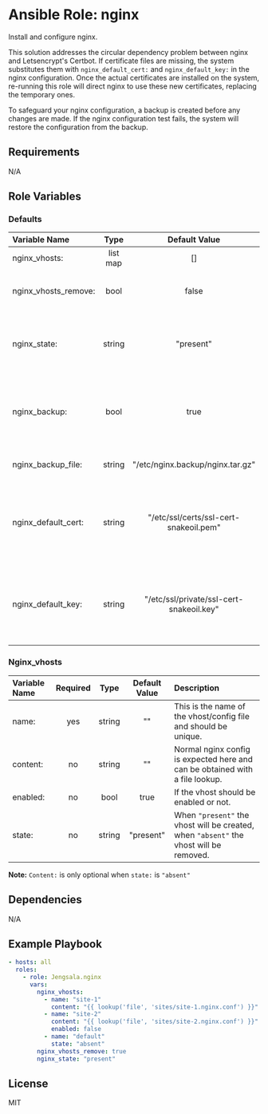 # Ansible Role: nginx

Install and configure nginx.

This solution addresses the circular dependency problem between nginx and Letsencrypt's Certbot. If certificate files are missing, the system substitutes them with `nginx_default_cert:` and `nginx_default_key:` in the nginx configuration. Once the actual certificates are installed on the system, re-running this role will direct nginx to use these new certificates, replacing the temporary ones.

To safeguard your nginx configuration, a backup is created before any changes are made. If the nginx configuration test fails, the system will restore the configuration from the backup.

## Requirements

N/A

## Role Variables

### Defaults

| **Variable Name**   | **Type**| **Default Value**                       | **Description**|
| :-------------------| :------:| :--------------------------------------:| :--------------|
| nginx_vhosts:       | list map| []                                      | List of vhosts, see:[Nginx_vhosts](#nginx_vhosts).|
| nginx_vhosts_remove:| bool    | false                                   | When `true` all vhosts that are not in `nginx_vhosts:` will be removed.|
| nginx_state:        | string  | "present"                               | When `"present"` nginx will be installed and configured, when `"absent"` nginx will be removed.|
| nginx_backup:       | bool    | true                                    | When `true` the nginx config will be backed up prior to modification and restored when a config error is detected.|
| nginx_backup_file:  | string  | "/etc/nginx.backup/nginx.tar.gz"        | Location of the nginx backup archive.|
| nginx_default_cert: | string  | "/etc/ssl/certs/ssl-cert-snakeoil.pem"  | The path to the default cert file. When `ssl_certificate` has a nonexistent file configured it will be substituted for this cert.|
| nginx_default_key:  | string  | "/etc/ssl/private/ssl-cert-snakeoil.key"| The path to the default key file. When `ssl_certificate_key` has a nonexistent file configured it will be substituted for this key.|

### Nginx_vhosts

| **Variable Name**| **Required**| **Type**| **Default Value**| **Description**|
| :----------------| :----------:| :------:| :---------------:| :--------------|
| name:            | yes         | string  | ""               | This is the name of the vhost/config file and should be unique.|
| content:         | no          | string  | ""               | Normal nginx config is expected here and can be obtained with a file lookup.|
| enabled:         | no          | bool    | true             | If the vhost should be enabled or not.|
| state:           | no          | string  | "present"        | When `"present"` the vhost will be created, when `"absent"` the vhost will be removed.|

**Note:** `Content:` is only optional when `state:` is `"absent"`

## Dependencies

N/A

## Example Playbook

```yaml
- hosts: all
  roles:
    - role: Jengsala.nginx
      vars:
        nginx_vhosts:
          - name: "site-1"
            content: "{{ lookup('file', 'sites/site-1.nginx.conf') }}"
          - name: "site-2"
            content: "{{ lookup('file', 'sites/site-2.nginx.conf') }}"
            enabled: false
          - name: "default"
            state: "absent"
        nginx_vhosts_remove: true
        nginx_state: "present"
```

## License

MIT
